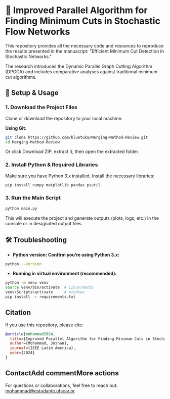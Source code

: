 # 🚀 Improved Parallel Algorithm for Finding Minimum Cuts in Stochastic Flow Networks

This repository provides all the necessary code and resources to reproduce the results presented in the manuscript: "Efficient Minimum Cut Detection in Stochastic Networks."

The research introduces the Dynamic Parallel Graph Cutting Algorithm (DPGCA) and includes comparative analyses against traditional minimum cut algorithms.

## 🔧 Setup & Usage

### 1. Download the Project Files
Clone or download the repository to your local machine.

**Using Git:**
```bash
git clone https://github.com/bluetuka/Merging-Method-Review.git
cd Merging-Method-Review
```

Or click Download ZIP, extract it, then open the extracted folder.

### 2. Install Python & Required Libraries
Make sure you have Python 3.x installed. Install the necessary libraries:

```bash
pip install numpy matplotlib pandas psutil
```

### 3. Run the Main Script

```bash
python main.py
```

This will execute the project and generate outputs (plots, logs, etc.) in the console or in designated output files.

## 🛠 Troubleshooting

- **Python version: Confirm you’re using Python 3.x:**

```bash
python --version
```

- **Running in virtual environment (recommended):**

```bash
python -m venv venv
source venv/bin/activate  # Linux/macOS
venv\Scripts\activate     # Windows
pip install -r requirements.txt
```
##  **Citation**
If you use this repository, please cite:
```bibtex
@article{mohammad2024,
  title={Improved Parallel Algorithm for Finding Minimum Cuts in Stochastic Flow Networks},Add commentMore actions
  author={Mohammad, Joshan},
  journal={IEEE Latin America},
  year={2024}
}
```

##  **Contact**Add commentMore actions
For questions or collaborations, feel free to reach out:
 mohammad@estudante.ufscar.br
